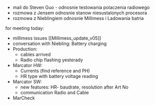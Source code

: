 - mail do Steven Guo - odnosnie testowania polaczenia radiowego
- rozmowa z Jensem odnosnie stanow niesustalonych procesora
- rozmowa z Nieblingiem odnosnie Millimess i Ladowania batria












for meeting today:
- millimess issues [[Millimess_update_v05]]
- conversation with Niebling: Battery charging
- Production: 
	- cables arrived
	- Radio chip flashing yesterady
- Marcator HW:
	- Currents (find reference and PH)
	- HR type with battery voltage reading
- Marcator SW:
	- new features: HR- baudrate, resolution after Art No
	- communication Radio and Cable
- MarCheck